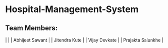 # Hospital-Management-System

## Team Members:
| |
| Abhijeet Sawant |
| Jitendra Kute |
| Vijay Devkate |
| Prajakta Salunkhe |
